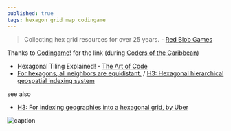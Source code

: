 ```yaml
---
published: true
tags: hexagon grid map codingame
---
```

>  Collecting hex grid resources for over 25 years. - [Red Blob Games](http://www.redblobgames.com/grids/hexagons/)

Thanks to [Codingame](https://www.codingame.com)! for the link (during [Coders of the Caribbean](https://www.codingame.com/contests/coders-of-the-caribbean))

-  Hexagonal Tiling Explained! - [The Art of Code](https://www.youtube.com/watch?v=VmrIDyYiJBA)
- [For hexagons, all neighbors are equidistant.](https://h3geo.org/docs/highlights/aggregation) / [H3: Hexagonal hierarchical geospatial indexing system](https://news.ycombinator.com/item?id=28540393)

see also
- [	H3: For indexing geographies into a hexagonal grid, by Uber ](https://news.ycombinator.com/item?id=43305920)

![caption](https://h3geo.org/images/neighbors.png)
